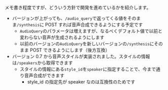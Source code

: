 メモ書き程度ですが、どういう方針で開発を進めているかを紹介します。

- バージョンが上がっても、`/audio_query`で返ってくる値をそのまま`/synthesis`に POST すれば音声合成できるようにする予定です
  - `AudioQuery`のパラメータは増えますが、なるべくデフォルト値で以前と変わらない音声が生成されるようにします
  - 以前のバージョンの`AudioQuery`を新しいバージョンの`/synthesis`にそのまま POST できるようにします（後方互換）
- バージョン 0.7 から音声スタイルが実装されました。スタイルの情報は`/speakers`から取得できます
  - スタイルの情報にある`style_id`を`speaker`に指定することで、今まで通り音声合成ができます
    - style_id の指定先が speaker なのは互換性のためです
